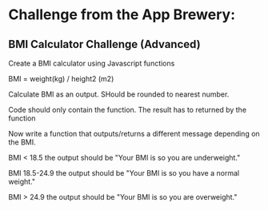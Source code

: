 # Challenge from the App Brewery:

## BMI Calculator Challenge (Advanced)

Create a BMI calculator using Javascript functions

BMI = weight(kg) / height2 (m2)

Calculate BMI as an output. SHould be rounded to nearest number.

Code should only contain the function. The result has to returned by the function

Now write a function that outputs/returns a different message depending on the BMI.

BMI < 18.5 the output should be "Your BMI is <bmi> so you are underweight."

BMI 18.5-24.9 the output should be "Your BMI is <bmi> so you have a normal weight."

BMI > 24.9 the output should be "Your BMI is <bmi> so you are overweight."
